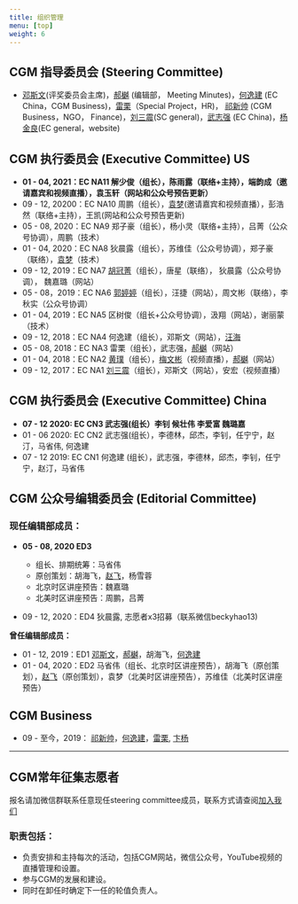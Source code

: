 ```yaml
---
title: 组织管理
menu: [top]
weight: 6
---
```


## CGM 指导委员会 (Steering Committee)
- [邓斯文](http://plantandmicrobiology.berkeley.edu/profile/sdeng)(评奖委员会主席)，[郝樾](https://yueyvettehao.github.io/) (编辑部， Meeting Minutes)，[何逸建](https://www.linkedin.com/in/yijian-he-72a7548b) (EC China，CGM Business)，[雷栗](https://twitter.com/lilei0051)（Special Project，HR)， [祁新帅](https://www.linkedin.com/in/xinshuaiqi/) (CGM Business，NGO， Finance)，[刘三震](https://www.plantgenomics.ksu.edu/liulab/)(SC general)，[武志强](http://agis.caas.cn/rctd/yjtd/226826.htm) (EC China)，[杨金良](http://jyanglab.com/)(EC general，website)

## CGM 执行委员会 (Executive Committee) US

- **01 - 04, 2021：EC NA11 解少俊（组长），陈雨露（联络+主持），端韵成（邀请嘉宾和视频直播），袁玉轩（网站和公众号预告更新）**
- 09 - 12, 20200：EC NA10 周鹏（组长），[袁梦](https://imengyuan.github.io/)(邀请嘉宾和视频直播），彭浩然（联络+主持），王凯(网站和公众号预告更新)
- 05 - 08, 2020：EC NA9 郑子豪（组长），杨小灵（联络+主持），吕菁（公众号协调），周鹏（技术）
- 01 - 04, 2020：EC NA8 狄晨露（组长），苏维佳（公众号协调），郑子豪（联络），[袁梦](https://imengyuan.github.io/)（技术）
- 09 - 12, 2019：EC NA7 [胡冠菁](https://huguanjing.github.io/about/)（组长），唐星（联络）， 狄晨露（公众号协调）， 魏嘉璐（网站）
- 05 - 08，2019：EC NA6 [郭婷婷](https://scholar.google.com/citations?user=4WYQNa4AAAAJ&hl=en)（组长），汪捷（网站），周文彬（联络），李秋实（公众号协调）
- 01 - 04, 2019：EC NA5 区树俊（组长+公众号协调），汲翔（网站），谢丽蒙（技术）
- 09 - 12, 2018：EC NA4 何逸建（组长），邓斯文（网站），[汪海](https://tangscholars.ciifad.cornell.edu/people/hai-wang/)
- 05 - 08, 2018：EC NA3 雷栗（组长），武志强，[郝樾](https://yueyvettehao.github.io/)（网站）
- 01 - 04, 2018：EC NA2 [黄璞](https://scholar.google.com/citations?user=r5cGFI8AAAAJ&hl=en)（组长），[梅文彬](https://wenbinmei.github.io/)（视频直播），[郝樾](https://yueyvettehao.github.io/)（网站）
- 09 - 12, 2017：EC NA1 [刘三震](http://plantgenomics.ksu.edu/liulab)（组长），邓斯文（网站），安宏（视频直播）

## CGM 执行委员会 (Executive Committee) China
- **07 - 12 2020: EC CN3 武志强(组长）李钊 候壮伟 李爱富 魏璐嘉**  
- 01 - 06 2020: EC CN2 武志强(组长），李德林，邱杰，李钊，任宁宁，赵汀，马省伟, 何逸建  
- 07 - 12 2019: EC CN1 何逸建 (组长），武志强，李德林，邱杰，李钊，任宁宁，赵汀，马省伟  


## CGM 公众号编辑委员会 (Editorial Committee)

### 现任编辑部成员：
- **05 - 08, 2020 ED3**
  - 组长、排期统筹：马省伟  
  - 原创策划：胡海飞，[赵飞](https://kaopubear.top)，杨雪蓉  
  - 北京时区讲座预告：魏嘉璐  
  - 北美时区讲座预告：周鹏，吕菁  
  
- 09 - 12, 2020：ED4 狄晨露, 志愿者x3招募（联系微信beckyhao13)

**曾任编辑部成员：**
- 01 - 12, 2019：ED1 [邓斯文](http://plantandmicrobiology.berkeley.edu/profile/sdeng)，[郝樾](https://yueyvettehao.github.io/)，胡海飞，[何逸建](https://www.linkedin.com/in/yijian-he-72a7548b)   
- 01 - 04, 2020：ED2 马省伟（组长、北京时区讲座预告），胡海飞（原创策划），[赵飞](https://kaopubear.top)（原创策划），袁梦（北美时区讲座预告），苏维佳（北美时区讲座预告）


## CGM **Business**
- 09 - 至今，2019： [祁新帅](https://www.linkedin.com/in/xinshuaiqi/)，[何逸建](https://www.linkedin.com/in/yijian-he-72a7548b)，[雷栗](https://twitter.com/lilei0051), [卞杨](https://www.linkedin.com/in/yang-bian-a540a026/)

------------------

## CGM常年征集志愿者 

报名请加微信群联系任意现任steering committee成员，联系方式请查阅[加入我们](https://cgmonline.co/subscribe/)

### 职责包括：
- 负责安排和主持每次的活动，包括CGM网站，微信公众号，YouTube视频的直播管理和设置。
- 参与CGM的发展和建设。
- 同时在卸任时确定下一任的轮值负责人。

